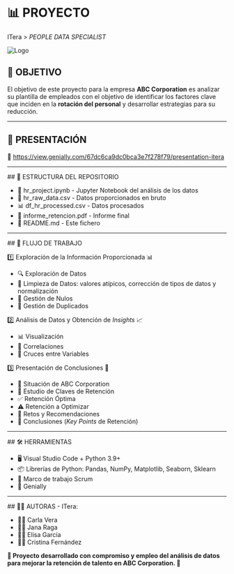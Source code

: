 # 📊 PROYECTO

ITera > *PEOPLE DATA SPECIALIST*

![Logo](/Users/carla/Downloads/LogoITera.png)

## 📌 OBJETIVO

El objetivo de este proyecto para la empresa **ABC Corporation** es analizar su plantilla de empleados con el objetivo de identificar los factores clave que inciden en la **rotación del personal** y desarrollar estrategias para su reducción.

---

## 🎥 PRESENTACIÓN

🔗 https://view.genially.com/67dc6ca9dc0bca3e7f278f79/presentation-itera

---

## 📂 ESTRUCTURA DEL REPOSITORIO

* 📓 hr_project.ipynb - Jupyter Notebook del análisis de los datos
* 📄 hr_raw_data.csv - Datos proporcionados en bruto
* 📊 df_hr_processed.csv - Datos procesados
* 📑 informe_retencion.pdf - Informe final
* 📜 README.md - Este fichero

---

## 🔄 FLUJO DE TRABAJO

1️⃣ Exploración de la Información Proporcionada 📊

* 🔍 Exploración de Datos
* 🧹 Limpieza de Datos: valores atípicos, corrección de tipos de datos y normalización
* 🚫 Gestión de Nulos
* 🔄 Gestión de Duplicados

2️⃣ Análisis de Datos y Obtención de *Insights* 📈

* 📊 Visualización
* 📌 Correlaciones
* 🔀 Cruces entre Variables

3️⃣ Presentación de Conclusiones 📝

* 🏢 Situación de ABC Corporation
* 🔑 Estudio de Claves de Retención
* ✅ Retención Óptima
* ⚠️ Retención a Optimizar
* 🚀 Retos y Recomendaciones
* 🔎 Conclusiones (*Key Points* de Retención)

---

## 🛠️ HERRAMIENTAS

* 🖥️ Visual Studio Code + Python 3.9+
* 📦 Librerías de Python: Pandas, NumPy, Matplotlib, Seaborn, Sklearn
* 📅 Marco de trabajo Scrum
* 🎨 Genially

---

## 👩‍💻 AUTORAS - ITera:

* 👩‍💼 Carla Vera
* 👩‍💼 Jana Raga
* 👩‍💼 Elisa García
* 👩‍💼 Cristina Fernández


**📌 Proyecto desarrollado con compromiso y empleo del análisis de datos para mejorar la retención de talento en ABC Corporation. 🚀**
